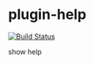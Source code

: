 # plugin-help

[![Build Status](https://cloud.drone.io/api/badges/lxbot/plugin-help/status.svg)](https://cloud.drone.io/lxbot/plugin-help)

show help